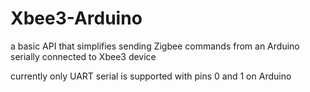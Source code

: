 # Xbee3-Arduino
a basic API that simplifies sending Zigbee commands from an Arduino serially connected to Xbee3 device

currently only UART serial is supported with pins 0 and 1 on Arduino
